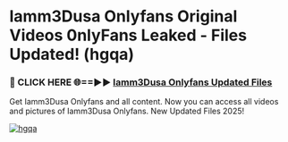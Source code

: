 # Iamm3Dusa Onlyfans Original Videos 0nlyFans Leaked - Files Updated! (hgqa)

<h3>🔴 CLICK HERE 🌐==►► <a href="https://tinyurl.com/ehrbuxhb" rel="nofollow">Iamm3Dusa Onlyfans Updated Files</a></h3>

Get Iamm3Dusa Onlyfans and all content. Now you can access all videos and pictures of Iamm3Dusa Onlyfans. New Updated Files 2025!

[![hgqa](https://i.imgur.com/lVYEuWS.gif)](https://tinyurl.com/ehrbuxhb)
